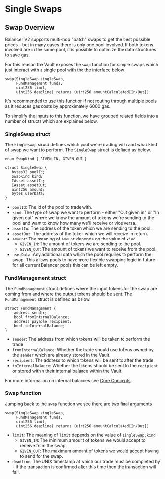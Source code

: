 # Single Swaps

## Swap Overview

Balancer V2 supports multi-hop "batch" swaps to get the best possible prices - but in many cases there is only one pool involved. If both tokens involved are in the same pool, it is possible to optimize the data structures to save gas.

For this reason the Vault exposes the `swap` function for simple swaps which just interact with a single pool with the the interface below.

```solidity
swap(SingleSwap singleSwap,
     FundManagement funds,
     uint256 limit,
     uint256 deadline) returns (uint256 amountCalculated[In/Out])
```

It's recommended to use this function if not routing through multiple pools as it reduces gas costs by approximately 6000 gas.

To simplify the inputs to this function, we have grouped related fields into a number of structs which are explained below.

### SingleSwap struct

The `SingleSwap` struct defines which pool we're trading with and what kind of swap we want to perform. The `SingleSwap` struct is defined as below.

```solidity
enum SwapKind { GIVEN_IN, GIVEN_OUT }

struct SingleSwap {
   bytes32 poolId;
   SwapKind kind;
   IAsset assetIn;
   IAsset assetOut;
   uint256 amount;
   bytes userData;
}
```

* `poolId`: The id of the pool to trade with.
* `kind`: The type of swap we want to perform - either "Out given in" or "In given out" where we know the amount of tokens we're sending to the pool and want to know how many we'll receive or vice versa.
* `assetIn`: The address of the token which we are sending to the pool.
* `assetOut`: The address of the token which we will receive in return.
* `amount`: The meaning of `amount` depends on the value of `kind`.
  * `GIVEN_IN`: The amount of tokens we are sending to the pool.
  * `GIVEN_OUT`: The amount of tokens we want to receive from the pool.
* `userData`: Any additional data which the pool requires to perform the swap. This allows pools to have more flexible swapping logic in future - for all current Balancer pools this can be left empty.

### FundManagement struct

The `FundManagement` struct defines where the input tokens for the swap are coming from and where the output tokens should be sent. The `FundManagement` struct is defined as below.

```solidity
struct FundManagement {
    address sender;
    bool fromInternalBalance;
    address payable recipient;
    bool toInternalBalance;
}
```

* `sender`: The address from which tokens will be taken to perform the trade
* `fromInternalBalance`: Whether the trade should use tokens owned by the `sender` which are already stored in the Vault.
* `recipient`: The address to which tokens will be sent to after the trade.
* `toInternalBalance`: Whether the tokens should be sent to the `recipient` or stored within their internal balance within the Vault.

For more information on internal balances see [Core Concepts](broken-reference).

### Swap function

Jumping back to the `swap` function we see there are two final arguments

```solidity
swap(SingleSwap singleSwap,
     FundManagement funds,
     uint256 limit,
     uint256 deadline) returns (uint256 amountCalculated[In/Out])
```

* `limit`: The meaning of `limit` depends on the value of `singleSwap.kind`
  * `GIVEN_IN`: The minimum amount of tokens we would accept to receive from the swap.
  * `GIVEN_OUT`: The maximum amount of tokens we would accept having to send for the swap.
* `deadline`: The UNIX timestamp at which our trade must be completed by - if the transaction is confirmed after this time then the transaction will fail.

